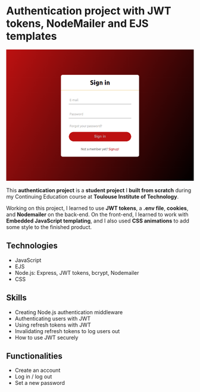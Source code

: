 # Authentication project with JWT tokens, NodeMailer and EJS templates

![Home Screen](./static/homepage.png)

This **authentication project** is a **student project** I **built from scratch** during my Continuing Education course at **Toulouse Institute of Technology**.

Working on this project, I learned to use **JWT tokens**, a **.env file**, **cookies**, and **Nodemailer** on the back-end.
On the front-end, I learned to work with **Embedded JavaScript templating**, and I also used **CSS animations** to add some style to the finished product.

## Technologies

- JavaScript
- EJS
- Node.js: Express, JWT tokens, bcrypt, Nodemailer
- CSS

## Skills

- Creating Node.js authentication middleware
- Authenticating users with JWT
- Using refresh tokens with JWT
- Invalidating refresh tokens to log users out
- How to use JWT securely

## Functionalities

- Create an account
- Log in / log out
- Set a new password 
